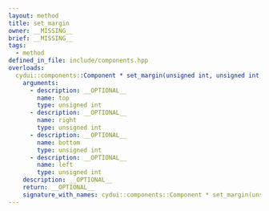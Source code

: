 ```yaml
---
layout: method
title: set_margin
owner: __MISSING__
brief: __MISSING__
tags:
  - method
defined_in_file: include/components.hpp
overloads:
  cydui::components::Component * set_margin(unsigned int, unsigned int, unsigned int, unsigned int):
    arguments:
      - description: __OPTIONAL__
        name: top
        type: unsigned int
      - description: __OPTIONAL__
        name: right
        type: unsigned int
      - description: __OPTIONAL__
        name: bottom
        type: unsigned int
      - description: __OPTIONAL__
        name: left
        type: unsigned int
    description: __OPTIONAL__
    return: __OPTIONAL__
    signature_with_names: cydui::components::Component * set_margin(unsigned int top, unsigned int right, unsigned int bottom, unsigned int left)
---
```

